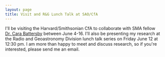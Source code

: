 ```yaml
---
layout: page
title: Visit and R&G Lunch Talk at SAO/CfA
---
```


I'll be visiting the Harvard/Smithsonian CfA to collaborate with SMA fellow [Dr. Cara Battersby](https://www.cfa.harvard.edu/~cbattersby/) between June 4-16. I'll also be presenting my research at the Radio and Geoastronomy Division lunch talk series on Friday June 12 at 12:30 pm. I am more than happy to meet and discuss research, so if you're interested, please send me an email.
